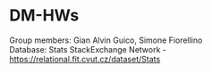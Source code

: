 # DM-HWs

Group members: Gian Alvin Guico, Simone Fiorellino<br>
Database: Stats StackExchange Network - https://relational.fit.cvut.cz/dataset/Stats
